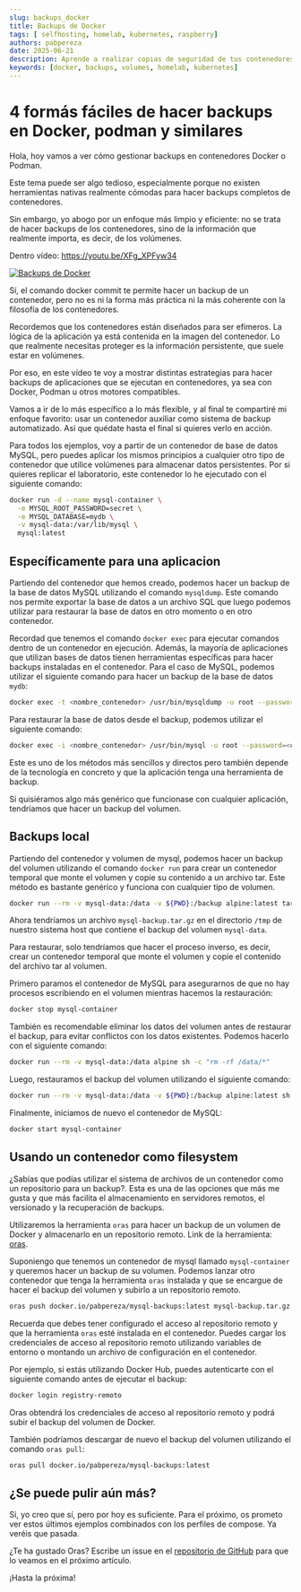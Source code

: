 ```yaml
---
slug: backups_docker
title: Backups de Docker 
tags: [ selfhosting, homelab, kubernetes, raspberry]
authors: pabpereza
date: 2025-06-21
description: Aprende a realizar copias de seguridad de tus contenedores Docker y Kubernetes, asegurando la protección de tus datos y configuraciones.
keywords: [docker, backups, volumes, homelab, kubernetes]
---
```


# 4 formás fáciles de hacer backups en Docker, podman y similares 
Hola, hoy vamos a ver cómo gestionar backups en contenedores Docker o Podman.

Este tema puede ser algo tedioso, especialmente porque no existen herramientas nativas realmente cómodas para hacer backups completos de contenedores.

Sin embargo, yo abogo por un enfoque más limpio y eficiente: no se trata de hacer backups de los contenedores, sino de la información que realmente importa, es decir, de los volúmenes.

Dentro vídeo: https://youtu.be/XFg_XPFyw34

[![Backups de Docker](https://img.youtube.com/vi/XFg_XPFyw34/maxresdefault.jpg)](https://youtu.be/XFg_XPFyw34)

<!-- trucate -->

Sí, el comando docker commit te permite hacer un backup de un contenedor, pero no es ni la forma más práctica ni la más coherente con la filosofía de los contenedores.

Recordemos que los contenedores están diseñados para ser efímeros. La lógica de la aplicación ya está contenida en la imagen del contenedor. Lo que realmente necesitas proteger es la información persistente, que suele estar en volúmenes.

Por eso, en este vídeo te voy a mostrar distintas estrategias para hacer backups de aplicaciones que se ejecutan en contenedores, ya sea con Docker, Podman u otros motores compatibles.

Vamos a ir de lo más específico a lo más flexible, y al final te compartiré mi enfoque favorito: usar un contenedor auxiliar como sistema de backup automatizado. Así que quédate hasta el final si quieres verlo en acción.


Para todos los ejemplos, voy a partir de un contenedor de base de datos MySQL, pero puedes aplicar los mismos principios a cualquier otro tipo de contenedor que utilice volúmenes para almacenar datos persistentes. Por si quieres replicar el laboratorio, este contenedor lo he ejecutado con el siguiente comando:
```bash
docker run -d --name mysql-container \
  -e MYSQL_ROOT_PASSWORD=secret \
  -e MYSQL_DATABASE=mydb \
  -v mysql-data:/var/lib/mysql \
  mysql:latest
```

## Específicamente para una aplicacion
Partiendo del contenedor que hemos creado, podemos hacer un backup de la base de datos MySQL utilizando el comando `mysqldump`. Este comando nos permite exportar la base de datos a un archivo SQL que luego podemos utilizar para restaurar la base de datos en otro momento o en otro contenedor. 

Recordad que tenemos el comando `docker exec` para ejecutar comandos dentro de un contenedor en ejecución. Además, la mayoría de aplicaciones que utilizan bases de datos tienen herramientas específicas para hacer backups instaladas en el contenedor. Para el caso de MySQL, podemos utilizar el siguiente comando para hacer un backup de la base de datos `mydb`:
```bash
docker exec -t <nombre_contenedor> /usr/bin/mysqldump -u root --password=<contraseña> <nombre_base_datos> > backup.sql
```
Para restaurar la base de datos desde el backup, podemos utilizar el siguiente comando:
```bash
docker exec -i <nombre_contenedor> /usr/bin/mysql -u root --password=<contraseña> <nombre_base_datos> < backup.sql
```

Este es uno de los métodos más sencillos y directos pero también depende de la tecnología en concreto y que la aplicación tenga una herramienta de backup.

Si quisiéramos algo más genérico que funcionase con cualquier aplicación, tendríamos que hacer un backup del volumen.


## Backups local
Partiendo del contenedor y volumen de mysql, podemos hacer un backup del volumen utilizando el comando `docker run` para crear un contenedor temporal que monte el volumen y copie su contenido a un archivo tar. Este método es bastante genérico y funciona con cualquier tipo de volumen.

```bash
docker run --rm -v mysql-data:/data -v ${PWD}:/backup alpine:latest tar czf /backup/mysql-backup.tar.gz -C /data .
```

Ahora tendríamos un archivo `mysql-backup.tar.gz` en el directorio `/tmp` de nuestro sistema host que contiene el backup del volumen `mysql-data`.

Para restaurar, solo tendríamos que hacer el proceso inverso, es decir, crear un contenedor temporal que monte el volumen y copie el contenido del archivo tar al volumen. 

Primero paramos el contenedor de MySQL para asegurarnos de que no hay procesos escribiendo en el volumen mientras hacemos la restauración:
```bash
docker stop mysql-container
```

También es recomendable eliminar los datos del volumen antes de restaurar el backup, para evitar conflictos con los datos existentes. Podemos hacerlo con el siguiente comando:
```bash
docker run --rm -v mysql-data:/data alpine sh -c "rm -rf /data/*"
```

Luego, restauramos el backup del volumen utilizando el siguiente comando:
```bash
docker run --rm -v mysql-data:/data -v ${PWD}:/backup alpine:latest sh -c "cd /data && tar xzf /backup/mysql-backup.tar.gz"
```

Finalmente, iniciamos de nuevo el contenedor de MySQL:
```bash
docker start mysql-container
```


## Usando un contenedor como filesystem 
¿Sabías que podías utilizar el sistema de archivos de un contenedor como un repositorio para un backup?. Esta es una de las opciones que más me gusta y que más facilita el almacenamiento en servidores remotos, el versionado y la recuperación de backups.

Utilizaremos la herramienta `oras` para hacer un backup de un volumen de Docker y almacenarlo en un repositorio remoto. Link de la herramienta: [oras](https://oras.land/). 

Suponiengo que tenemos un contenedor de mysql llamado `mysql-container` y queremos hacer un backup de su volumen. Podemos lanzar otro contenedor que tenga la herramienta `oras` instalada y que se encargue de hacer el backup del volumen y subirlo a un repositorio remoto.
```bash
oras push docker.io/pabpereza/mysql-backups:latest mysql-backup.tar.gz
```

Recuerda que debes tener configurado el acceso al repositorio remoto y que la herramienta `oras` esté instalada en el contenedor. Puedes cargar los credenciales de acceso al repositorio remoto utilizando variables de entorno o montando un archivo de configuración en el contenedor.

Por ejemplo, si estás utilizando Docker Hub, puedes autenticarte con el siguiente comando antes de ejecutar el backup:
```bash
docker login registry-remoto
``` 

Oras obtendrá los credenciales de acceso al repositorio remoto y podrá subir el backup del volumen de Docker.


También podríamos descargar de nuevo el backup del volumen utilizando el comando `oras pull`:
```bash
oras pull docker.io/pabpereza/mysql-backups:latest
```

## ¿Se puede pulir aún más?
Si, yo creo que sí, pero por hoy es suficiente. Para el próximo, os prometo ver estos últimos ejemplos combinados con los perfiles de compose. Ya veréis que pasada.

¿Te ha gustado Oras? Escribe un issue en el [repositorio de GitHub](https://github.com/pabpereza/pabpereza/issues) para que lo veamos en el próximo artículo.

¡Hasta la próxima!




